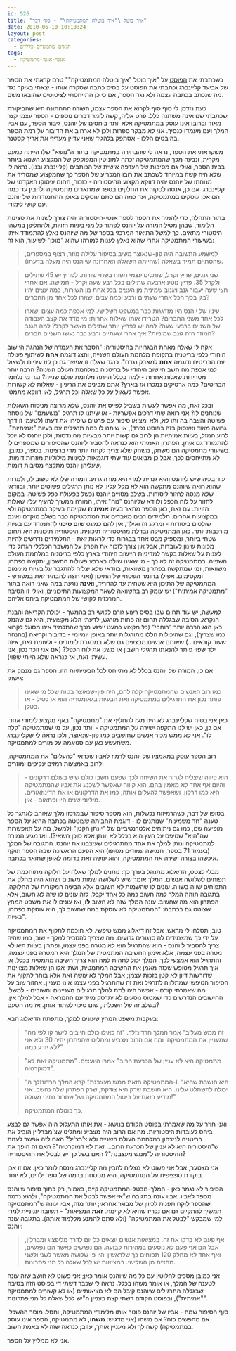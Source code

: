 ```yaml
---
id: 526
title: "איך בוטל \"איך בוטלה המתמטיקה\" - סוף דבר"
date: 2010-06-10 10:18:24
layout: post
categories: 
  - הגיגים מתמטיים כלליים
tags: 
  - אנטי-אנטי-מתמטיקה
---
```

כשכתבתי את <a href="http://www.gadial.net/2010/05/26/cancelling_math/">הפוסט</a> על "איך בוטל "איך בוטלה המתמטיקה"" טרם קראתי את הספר של אביעד קליינברג וכתבתי את הפוסט על בסיס כתבה שסקרה אותו - יצאתי בעיקר נגד מה שנכתב בכתבה עצמה ולא נגד הספר, אם כי כן התייחסתי לציטוטים שהובאו משם.

כעת נזדמן לי סוף סוף לקרוא את הספר עצמו; השורה התחתונה היא שהביקורת שכתבתי שם אינה משתנה כלל. פרט אליה, קשה לומר דברים נוספים - הספר עצמו קצר מאוד וברובו אינו עוסק במתמטיקה אלא יותר ביחסים של יוהנס, גיבור הספר, עם אביו המלך ועם מעמדו כנסיך. אני לא מבקר ספרות ולכן לא ארחיב את הדיבור על רמת הספר בהיבטים הללו - אסתפק בלהגיד שאני עדיין מעדיף את אריך קסטנר.

משקראתי את הספר, נראה לי שהבחירה במתמטיקה בתור ה"נושא" שלו הייתה כמעט מקרית, ונבעה מכך שהמתמטיקה זכתה למוניטין המפוקפק של המקצוע השנוא ביותר בבית הספר, ואולי גם מסיבות של העדפה אישית של הכותבים (קליינברג ובנו). נראה לי שלא היה קשה במיוחד לשכתב את רובו המכריע של הספר כך שהמקצוע שמטריד את מנוחתו של יוהנס יהיה דווקא מקצוע ההיסטוריה - כזכור, תחום עיסוקו האקדמי של קליינברג. אם כן, אנסה לסקור את החלקים בספר שמתארים מתמטיקה ולהבין עד כמה הם אכן עוסקים במתמטיקה, ועד כמה הם סתם עוסקים באופן ההתמודדות של יוהנס עם קושי לימודי.

בתור התחלה, כדי להמיר את הספר לספר אנטי-היסטוריה יהיה צורך לשנות את סצינות הלימוד, שבהן מטיל המורה על יוהנס לפתור כל מני בעיות הזויות, ולהחליפן במשהו היסטורי מתאים. כך למשל התיאור המרכזי בספר של מה שיוהנס נאלץ להתמודד איתו בשיעורי המתמטיקה אחרי שהוא נאלץ לענות למורהו שהוא "מוכן" לשיעור, הוא זה:
<blockquote>למשמע התשובה היה פון-שנאוצר משיב בסיפור עלילה מוזר, רצוף במספרים, שהסתיים תמיד בשאלה (שהייתה השאלה האחרונה שיוהנס היה מעלה בדעתו).</blockquote>
<blockquote>שני גננים, פריץ וקרל, שותלים עצמי תפוח בשתי שורות. לפריץ יש 45 שתילים ולקרל 35. פריץ נוטע ארבעה שתילים בכל רבע שעה וקרל - חמישה. אם אחרי חצי שעה יעבור גנב ויגנוב שמינית מן העצים בכל אחת מן השורות, כמה עצים יהיו בגן בסך הכל אחרי שעתיים ורבע וכמה עצים ישארו לכל אחד מן החברים?</blockquote>
<blockquote>עיניו של יוהנס היו מזדגגות כבר במשפט השלישי. למי אכפת כמה עצים ישארו לכל אחד משני החברים? הטרידו אותו שאלות אחרות: מי מדד את קצב העבודה של השניים ברבעי שעה? למה יש לפריץ יותר שתילים מאשר לקרל? למה הגנב המוזר הזה גונב שמיניות? איך אחרי שעתיים ורבע כבר נעשו השניים חברים?</blockquote>
אקח לי שאלה מאחת הבגרויות בהיסטוריה: "הסבר את העמדה של הנהגת היישוב היהודי כלפי בריטניה בתקופת מלחמת העולם השנייה, והצג דוגמה <strong>אחת</strong> לשיתוף פעולה עם הבריטים ודוגמה <strong>אחת</strong> למאבק נגדם". כנגד שאלה זו אפשר גם כן לזז עיניים ולשאול למי אכפת מה חשב היישוב היהודי על בריטניה במלחמת העולם השניה? הרבה יותר מטרידות שאלות אחרות - למה בכלל הייתה מלחמת עולם שנייה? נגד מי נלחמו הבריטים? כמה ארטיקים נמכרו אז בארץ? אתם מבינים את הרעיון - שאלות לא קשורות אפשר לשאול על כל שאלה וכל תרגיל, לאו דווקא מתמטי.

ובכל זאת, מה אפשר לעשות בשביל לפייס את יוהנס, שלא מרוצה מניסוח השאלות שנותנים לו? אני רואה שתי דרכים אפשריות - או שיתנו לו תרגיל "משעמם" של נוסחה פשוטה והצבה בה ותו לא, ולא ימציאו סיפור עם פרטים שיסיחו את דעתו (לטעמי זו דרך גרועה מאוד ואעסוק בזה בפוסט נפרד), או שיתנו לו כמה תרגילים עם בעיות "אמיתיות". לרוע המזל, בעיות אמיתיות הן לרוב גם קשות יותר מבעיות מהונדסות, ולכן יוהנס לא יוכל להתמודד גם איתן. הפתרון האמיתי הוא כנראה להסביר ליוהנס שהסיפורים שמספרים לו בשיעורי מתמטיקה הם משחק, משחק שלא צריך לקחת יותר מדי ברצינות. בספר, כמובן, לא מתייחסים לכך, אבל כן מביאים עוד שתי דוגמאות לבעיות מילוליות מוזרות דומות, שעליהן יוהנס מתקצף מסיבות דומות.

עוד בעיה שיש ליוהנס והיא גנרית למדי היא מורה גרוע. המורה שלו לא קשוב לו, ולמרות שהוא רואה שיוהנס מתקשה הוא לא מקל עליו, לא נותן תרגילים פשוטים יותר, ובוודאי שלא מנסה לחזור ליסודות. בשלב מסויים יוהנס נכשל בפעולת כפל פשוטה. במקום לחזור על לוח הכפל ולוודא שליוהנס "נוח" איתו, המורה ממשיך להעיף עליו שאלות הזויות. עם זאת, כאן הספר מתאר בעיה <strong>אמיתית</strong> שקיימת בעיקר במתמטיקה ולא במקצועות אחרים. תלמידים רבים מאבדים את המתמטיקה כבר בשלב מוקדם ואינם שולטים ביסודות - ומרגע זה ואילך, אין להם כמעט <strong>שום סיכוי</strong> להתמודד עם בעיות מורכבות יותר. כאן המתמטיקה נבדלת מהיסטוריה תיכונית. היסטוריה תיכונית היא תחום שטחי ביותר, ומספיק מבט אחד בבגרות כדי לראות זאת - התלמידים נדרשים להיות מכונות שינון לעובדות, אבל אין צורך לזכור את הפרק על המשבר הכלכלי הגדול כדי לענות על שאלות בקשר למדיניות היישוב היהודי בארץ כלפי בריטניה במלחמת העולם השנייה. במתמטיקה זה לא כך - מי שאינו שולט בארבע פעולות החשבון, יתקשה בפתרון משוואות; ומי שמתקשה בפתרון משוואות, בוודאי שלא יצליח להתגבר על בעיות מינימום ומקסימום. אפילו בחומר השטחי של התיכון (ואני רוצה להבהיר זאת במפורש - המתמטיקה של התיכון היא שטחית עד להחריד, ו<strong>אינה</strong> נוגעת במה שאני רואה בתור "מתמטיקה אמיתית") יש עומק רב בהשוואה לשאר המקצועות התיכוניים, ואולי זו הסיבה המרכזית לקושי של המתמטיקה ביחס אליהם.

למעשה, יש עוד תחום שבו בסיס רעוע גורם לקושי רב בהמשך - יכולת הקריאה והבנת הנקרא. הסיבה שבגללה תחום זה פחות מורגש, לדעתי הלא מקצועית, היא גם שהנזק כאן הוא הרבה יותר "רוחבי" (כל מקצוע כמעט ייפגע מכך שהתלמיד אינו מסוגל לקרוא כמו שצריך), וגם שהיכולות הללו מתורגלות יותר באופן יומיומי - בדיבור וקריאה (בהנחה שעוד קוראים...) שאותם אנשים מבצעים גם שלא במסגרת לימודים - ולעומת זאת, איזה ילד שפוי פותר להנאתו תרגילי חשבון או משנן את לוח הכפל? (אם אני זוכר נכון, אני עשיתי זאת, אז כנראה שלא הייתי שפוי).

אם כן, המורה של יוהנס בכלל לא מתייחס לכל הבעייתיות הזו. הספר גם מנמק את גישתו:
<blockquote>כמו רוב האנשים שהמתמטיקה קלה להם, היה פון-שנאוצר בטוח שכל מי שאינו פותר נכון את התרגילים במתמטיקה ואת הבעיות בגאומטריה הוא או כסיל - או בטלן.</blockquote>
כאן אני בטוח שקליינברג לא היה מעז להחליף את "מתמטיקה" באף מקצוע לימודי אחר. אם כן, כאן יש לנו התקפה ישירה על המתמטיקה - יותר נכון, על מי שמתמטיקה "קלה לו". אני לא ממש מכיר אנשים שחושבים כמו פון-שנאוצר, ולכן נראה לי שקליינברג משתעשע כאן עם סטיגמה על מורים למתמטיקה.

רוב הספר עוסק במאמציו של יוהנס לרמוז לאביו שכדאי "להעלים" את המתמטיקה, לרוב באמצעות רמזים עקיפים ומוזרים:
<blockquote>הוא קיווה שיצליח לגרור את השיחה לכך שפעם חשבו כולם שיש בעולם דרקונים - והיום אף אחד לא מאמין בהם. הוא קיווה שאפשר לשכנע את אביו שהמתמטיקה היא כמו דרקון, ושאפשר להעלים אותה, כמו את הדרקונים או את הדינוזאורים. מיליוני שנים היו ופתאום - אין.</blockquote>
בסופו של דבר, כשהרמיזות נכשלות, הוא מספר סיפור שבמרכזו מלך שאוהב לאתגר כל טענה "חד משמעית" שנותנים לו - דוגמת החביתה שצוטטה בכתבה ההיא על הספר מופיעה שם, כמו גם ניתוחים אלטרנטיביים של "יונתן הקטן" (למשל, מה על האפשרות שה"הוא" שטיפס על העץ הוא בכלל לא יונתן אלא סוכן חשאי?). ואז מגיע המורה למתמטיקה ונותן למלך את אחד מהתרגילים שעיצבנו את יוהנס. התגובה של המלך (בעמוד 71 בספר, חמישה עמודים מסופו) היא הפעם הראשונה שבה הספר תוקף איכשהו בצורה ישירה את המתמטיקה, והוא עושה זאת בדומה לאופן שתואר בכתבה.

מבלי לצטט, הדיאלוג מתנהל בערך כך: נותנים למלך שאלה על חלוקה מתוחכמת של תפוחים לשלושה אנשים. המלך אומר שיש לשלושה שמות משונים ושהוא היה מחלק את התפוחים שווה בשווה. עונים לו שהשמות לא חשובים אלא הבעיה המקורית של החלוקה. בתגובה תוהה המלך למה חשוב כמה כל אחד יקבל. לזה עונים לו שזה לא חשוב, אלא הפתרון הוא מה שחשוב. עונה המלך שזה לא חשוב <strong>לו</strong>, ואז עונים לו את משפט המחץ שצוטט גם בכתבה: "המתמטיקה לא עוסקת במה שחשוב לך, היא עוסקת בפתרון בעיות".

טוב, תסלחו לי מראש, אבל זה דיאלוג ממש טיפשי. לא חוכמה לתקוף את המתמטיקה על ידי כך שמצמידים לה סנגורים גרועים. מה שצריך להסביר למלך - שוב, כמו שהיה צריך להסביר ליוהנס - הוא שהתרגיל הוא לא מטרה בפני עצמו, ופתרון בעיות היא לא מטרה בפני עצמה, אלא אימון החשיבה המתמטית של המלך היא המטרה בפני עצמה, והתרגיל הוא אמצעי לכך. המלך יכול לתהות למה הוא צריך חשיבה מתמטית בכלל, או איך תרגיל מטופש שכזה מאמן את החשיבה המתמטית, ושתי אלו הן שאלות מצויינות שדורשות דיון לא קטן בזכות עצמן; אבל המלך לא עושה זאת אלא בוחר לתקוף את הסיפור הטיפשי שמתלווה לתרגיל ואת זה שהתרגיל בפני עצמו אינו מעניין. אחזור שוב על מה שאמרתי קודם - אפשר היה לתת למלך תרגילים מעניינים וחשובים - למשל, החישובים הנדרשים כדי שמטוס נוסעים לא יתרסק מייד עם ההמראה - אבל למלך אין, בשלב זה של השכלתו, שום סיכוי לפתור אותן. אז מה הטעם?

בעקבות משפט המחץ שעונים למלך, מתפתח הדיאלוג הבא:
<blockquote>"זה ממש מעליב" אמר המלך חרדונזלך. "זה כאילו כולם חייבים לישר קו לפי מה שמעניין את המתמטיקה. ומה אם הרוב מצביע ומחליט שהפתרון יהיה 30 ולא אני לא יודע כמה?"</blockquote>
<blockquote>"מתמטיקה היא לא עניין של הכרעת הרוב" אמרו היועצים. "מתמטיקה זאת לא דמוקרטיה".</blockquote>
<blockquote>"המתמטיקה הזאת ממש מעצבנת" קרא המלך חרדונזלך ה-I. "היא חושבת שהיא יכולה להשתלט עלינו. היא חושבת שרק היא צודקת, שרק הפתרון שלה נחשב. אני מודיע בזאת על ביטול המתמטיקה ועל שחרור נתיני מעולה!"

כך בוטלה המתמטיקה.</blockquote>
ואני חוזר על מה שאמרתי בפוסט הקודם בנושא - את אותו התעלול היה אפשר גם לבצע ביחס לעובדות היסטוריות. מה אם הרוב היה מצביע ומחליט שצ'מברליין הוביל את בריטניה לניצחון במלחמת העולם השנייה ולא צ'רצ'יל? האם לזה אפשר לענות ש"היסטוריה היא לא עניין של הכרעת הרוב... זאת לא דמוקרטיה"? האם זה הופך את ההיסטוריה ל"ממש מעצבנת"? האם בשל כך יש לבטל את ההיסטוריה?

אני מצטער, אבל אני פשוט לא מצליח להבין מה קליינברג מנסה לומר כאן. אם זו אכן ביקורת ספציפית על המתמטיקה, היא מנוסחת ברמה של ספר ילדים, לא יותר.

הסיפור לא נגמר כאן - המלך-מבטל-המתמטיקה קיים, כאמור, רק בתוך סיפור שיוהנס מספר לאביו. אביו עונה בתגובה ש"אי אפשר לבטל את המתמטיקה", ולרגע נדמה שהספר לוקח תפנית לכיוון של מבוגר אחראי; יותר מזה, אביו עונה ש"המתמטיקה תמשיך להתקיים גם אם נכריז שהיא לא קיימת. <strong>זאת</strong> המציאות" - תשובה עניניית למדי למי שמבקש "לבטל את המתמטיקה" (ולא סתם להמנע מללמוד אותה). בתגובה עונה יוהנס:
<blockquote>אף פעם לא בדקו את זה. במציאות אנשים יוצאים כל יום לדרך מליפציג ומברלין, אבל הם אף פעם לא נוסעים במהירות קבועה. הם נפגשים כאשר הם נפגשים, ואף אחד לא מחלק 120 תפוחים כך שלראשון יהיו פי שלושה מאשר לשני ולשני מחצית מן השלישי. במציאות יש לכל שאלה כל מני פתרונות.</blockquote>
אני כמובן מסכים לחלוטין עם כל מה שיוהנס אומר כאן; אני פשוט לא חושב שזה עונה לטענה של המלך, או אומר משהו בכלל. נראה לי שכבר דשתי די בפוסט הזה בסיבה שבגללה התרגילים שיוהנס קיבל הם לא מציאותיים (או לא קשורים למתמטיקה "אמיתית"), ובפוסט הקודם דשתי קצת בעניין ה"יש לכל שאלה כל מני פתרונות".

סוף הסיפור שמח - אביו של יוהנס פוטר אותו מלימודי המתמטיקה, וחסל. מוסר ההשכל, אם מחפשים כזה? אם משהו (אני מדגיש: <strong>משהו</strong>, לא מתמטיקה; הספר אינו עוסק במתמטיקה) קשה לך ולא מעניין אותך, עזוב; כנראה שזה לא באמת חשוב.

אני לא ממליץ על הספר.
